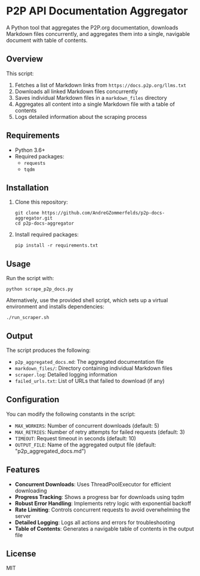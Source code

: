 # P2P API Documentation Aggregator

A Python tool that aggregates the P2P.org documentation, downloads Markdown files concurrently, and aggregates them into a single, navigable document with table of contents.

## Overview

This script:

1. Fetches a list of Markdown links from `https://docs.p2p.org/llms.txt`
2. Downloads all linked Markdown files concurrently
3. Saves individual Markdown files in a `markdown_files` directory
4. Aggregates all content into a single Markdown file with a table of contents
5. Logs detailed information about the scraping process

## Requirements

- Python 3.6+
- Required packages:
  - `requests`
  - `tqdm`

## Installation

1. Clone this repository:

   ```
   git clone https://github.com/AndreGZommerfelds/p2p-docs-aggregator.git
   cd p2p-docs-aggregator
   ```

2. Install required packages:

   ```
   pip install -r requirements.txt
   ```

## Usage

Run the script with:

```
python scrape_p2p_docs.py
```

Alternatively, use the provided shell script, which sets up a virtual environment and installs dependencies:

```
./run_scraper.sh
```

## Output

The script produces the following:

- `p2p_aggregated_docs.md`: The aggregated documentation file
- `markdown_files/`: Directory containing individual Markdown files
- `scraper.log`: Detailed logging information
- `failed_urls.txt`: List of URLs that failed to download (if any)

## Configuration

You can modify the following constants in the script:

- `MAX_WORKERS`: Number of concurrent downloads (default: 5)
- `MAX_RETRIES`: Number of retry attempts for failed requests (default: 3)
- `TIMEOUT`: Request timeout in seconds (default: 10)
- `OUTPUT_FILE`: Name of the aggregated output file (default: "p2p_aggregated_docs.md")

## Features

- **Concurrent Downloads**: Uses ThreadPoolExecutor for efficient downloading
- **Progress Tracking**: Shows a progress bar for downloads using tqdm
- **Robust Error Handling**: Implements retry logic with exponential backoff
- **Rate Limiting**: Controls concurrent requests to avoid overwhelming the server
- **Detailed Logging**: Logs all actions and errors for troubleshooting
- **Table of Contents**: Generates a navigable table of contents in the output file

## License

MIT
